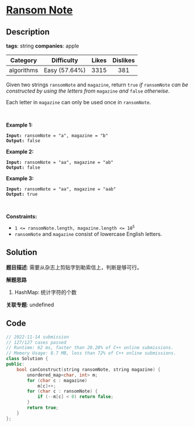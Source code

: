 # [Ransom Note](https://leetcode.com/problems/ransom-note/description/)

## Description

**tags**: string
**companies**: apple

| Category | Difficulty | Likes | Dislikes |
| :------: | :--------: | :---: | :------: |
| algorithms | Easy (57.64%) | 3315 | 381 |

<p>Given two strings <code>ransomNote</code> and <code>magazine</code>, return <code>true</code><em> if </em><code>ransomNote</code><em> can be constructed by using the letters from </em><code>magazine</code><em> and </em><code>false</code><em> otherwise</em>.</p>

<p>Each letter in <code>magazine</code> can only be used once in <code>ransomNote</code>.</p>

<p>&nbsp;</p>
<p><strong class="example">Example 1:</strong></p>
<pre><code><strong>Input:</strong> ransomNote = "a", magazine = "b"
<strong>Output:</strong> false</code></pre><p><strong class="example">Example 2:</strong></p>
<pre><code><strong>Input:</strong> ransomNote = "aa", magazine = "ab"
<strong>Output:</strong> false</code></pre><p><strong class="example">Example 3:</strong></p>
<pre><code><strong>Input:</strong> ransomNote = "aa", magazine = "aab"
<strong>Output:</strong> true</code></pre>
<p>&nbsp;</p>
<p><strong>Constraints:</strong></p>

<ul>
	<li><code>1 &lt;= ransomNote.length, magazine.length &lt;= 10<sup>5</sup></code></li>
	<li><code>ransomNote</code> and <code>magazine</code> consist of lowercase English letters.</li>
</ul>

## Solution

**题目描述**: 需要从杂志上剪贴字到勒索信上，判断是够可行。

**解题思路**

1. HashMap: 统计字符的个数

**关联专题**: undefined

## Code

```cpp
// 2022-11-14 submission
// 127/127 cases passed
// Runtime: 62 ms, faster than 20.28% of C++ online submissions.
// Memory Usage: 8.7 MB, less than 72% of C++ online submissions.
class Solution {
public:
    bool canConstruct(string ransomNote, string magazine) {
        unordered_map<char, int> m;
        for (char c : magazine)
            m[c]++;
        for (char c : ransomNote) {
            if (--m[c] < 0) return false;
        }
        return true;
    }
};
```
